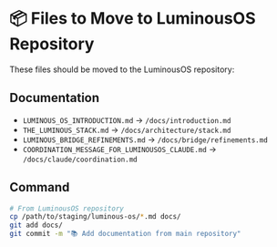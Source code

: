 # 📦 Files to Move to LuminousOS Repository

These files should be moved to the LuminousOS repository:

## Documentation
- `LUMINOUS_OS_INTRODUCTION.md` → `/docs/introduction.md`
- `THE_LUMINOUS_STACK.md` → `/docs/architecture/stack.md`
- `LUMINOUS_BRIDGE_REFINEMENTS.md` → `/docs/bridge/refinements.md`
- `COORDINATION_MESSAGE_FOR_LUMINOUSOS_CLAUDE.md` → `/docs/claude/coordination.md`

## Command
```bash
# From LuminousOS repository
cp /path/to/staging/luminous-os/*.md docs/
git add docs/
git commit -m "📚 Add documentation from main repository"
```
